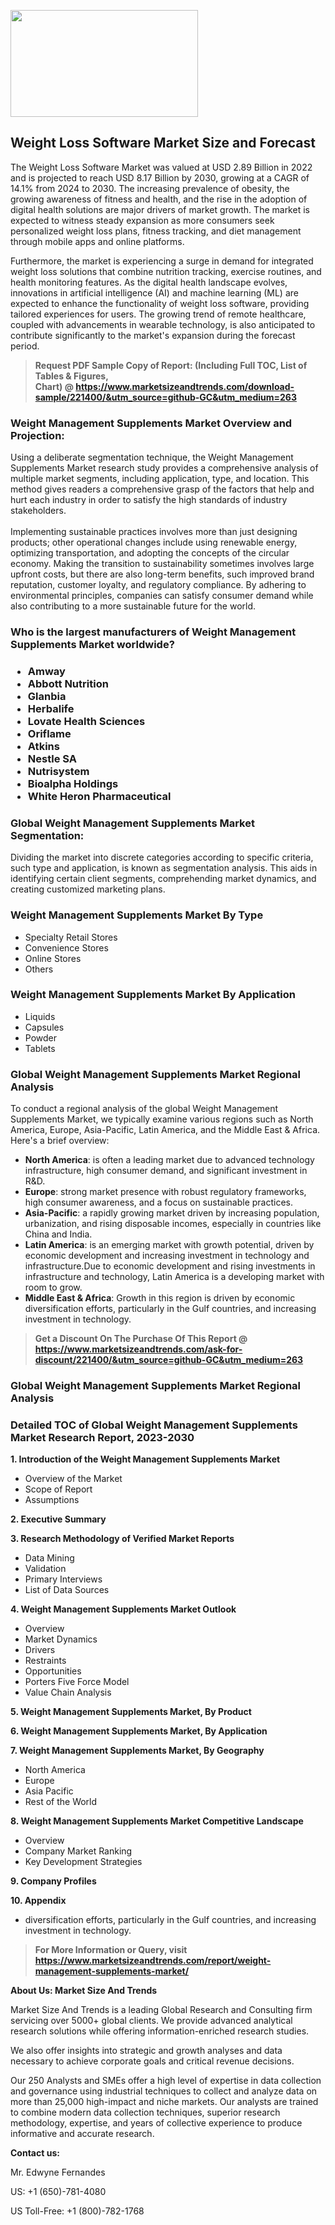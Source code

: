 <p><img class="alignnone size-medium wp-image-20088" src="https://ffe5etoiles.com/wp-content/uploads/2024/12/MST1-300x171.png" alt="" width="300" height="171" /></p><h2>Weight Loss Software Market Size and Forecast</h2><p>The Weight Loss Software Market was valued at USD 2.89 Billion in 2022 and is projected to reach USD 8.17 Billion by 2030, growing at a CAGR of 14.1% from 2024 to 2030. The increasing prevalence of obesity, the growing awareness of fitness and health, and the rise in the adoption of digital health solutions are major drivers of market growth. The market is expected to witness steady expansion as more consumers seek personalized weight loss plans, fitness tracking, and diet management through mobile apps and online platforms.</p><p>Furthermore, the market is experiencing a surge in demand for integrated weight loss solutions that combine nutrition tracking, exercise routines, and health monitoring features. As the digital health landscape evolves, innovations in artificial intelligence (AI) and machine learning (ML) are expected to enhance the functionality of weight loss software, providing tailored experiences for users. The growing trend of remote healthcare, coupled with advancements in wearable technology, is also anticipated to contribute significantly to the market's expansion during the forecast period.</p></p><blockquote id="" class=""><strong>Request PDF Sample Copy of Report: (Including Full TOC, List of Tables &amp; Figures, Chart)&nbsp;@&nbsp;<strong><a href="https://www.marketsizeandtrends.com/download-sample/221400/&utm_source=github-GC&utm_medium=263" target="_blank">https://www.marketsizeandtrends.com/download-sample/221400/&utm_source=github-GC&utm_medium=263</a></strong></strong></blockquote><h3 id="" class="">Weight Management Supplements Market&nbsp;Overview and Projection:</h3><p id="" class="">Using a deliberate segmentation technique, the Weight Management Supplements Market research study provides a comprehensive analysis of multiple market segments, including application, type, and location. This method gives readers a comprehensive grasp of the factors that help and hurt each industry in order to satisfy the high standards of industry stakeholders. <br /> <br />Implementing sustainable practices involves more than just designing products; other operational changes include using renewable energy, optimizing transportation, and adopting the concepts of the circular economy. Making the transition to sustainability sometimes involves large upfront costs, but there are also long-term benefits, such improved brand reputation, customer loyalty, and regulatory compliance. By adhering to environmental principles, companies can satisfy consumer demand while also contributing to a more sustainable future for the world.</p><h3 id="" class="">Who is the largest manufacturers of&nbsp;Weight Management Supplements Market worldwide?</h3><h3 class=""><p><ul><li>Amway </li><li> Abbott Nutrition </li><li> Glanbia </li><li> Herbalife </li><li> Lovate Health Sciences </li><li> Oriflame </li><li> Atkins </li><li> Nestle SA </li><li> Nutrisystem </li><li> Bioalpha Holdings </li><li> White Heron Pharmaceutical</li></ul></p></h3><h3 id="" class="">Global&nbsp;Weight Management Supplements Market Segmentation:</h3><p id="" class="">Dividing the market into discrete categories according to specific criteria, such type and application, is known as segmentation analysis. This aids in identifying certain client segments, comprehending market dynamics, and creating customized marketing plans.</p><h3 id="" class="">Weight Management Supplements Market&nbsp;By Type</h3><p><p><ul><li>Specialty Retail Stores</li><li> Convenience Stores</li><li> Online Stores</li><li> Others</p></li></ul></p></p><h3 id="" class="">Weight Management Supplements Market&nbsp;By Application</h3><p class=""><p><ul><li>Liquids</li><li> Capsules</li><li> Powder</li><li> Tablets</li></ul></p></p><h3 id="" class="">Global Weight Management Supplements Market Regional Analysis</h3><p id="" class="">To conduct a regional analysis of the global Weight Management Supplements Market, we typically examine various regions such as North America, Europe, Asia-Pacific, Latin America, and the Middle East &amp; Africa. Here's a brief overview:</p><ul><li><strong>North America</strong>: is often a leading market due to advanced technology infrastructure, high consumer demand, and significant investment in R&amp;D.</li><li><strong>Europe</strong>: strong market presence with robust regulatory frameworks, high consumer awareness, and a focus on sustainable practices.</li><li><strong>Asia-Pacific</strong>: a rapidly growing market driven by increasing population, urbanization, and rising disposable incomes, especially in countries like China and India.</li><li><strong>Latin America</strong>: is an emerging market with growth potential, driven by economic development and increasing investment in technology and infrastructure.Due to economic development and rising investments in infrastructure and technology, Latin America is a developing market with room to grow.</li><li><strong>Middle East &amp; Africa</strong>: Growth in this region is driven by economic diversification efforts, particularly in the Gulf countries, and increasing investment in technology.</li></ul><blockquote id="" class=""><strong>Get a Discount On The Purchase Of This Report @ <strong><a href="https://www.marketsizeandtrends.com/ask-for-discount/221400/&utm_source=github-GC&utm_medium=263" target="_blank">https://www.marketsizeandtrends.com/ask-for-discount/221400/&utm_source=github-GC&utm_medium=263</a></strong></strong></blockquote><h3 id="" class="">Global Weight Management Supplements Market Regional Analysis</h3><h3 id="" class="">Detailed TOC of Global Weight Management Supplements Market Research Report, 2023-2030</h3><p id="" class=""><strong>1. Introduction of the Weight Management Supplements Market</strong></p><ul><li>Overview of the Market</li><li>Scope of Report</li><li>Assumptions</li></ul><p id="" class=""><strong>2. Executive Summary</strong></p><p id="" class=""><strong>3. Research Methodology of Verified Market Reports</strong></p><ul><li>Data Mining</li><li>Validation</li><li>Primary Interviews</li><li>List of Data Sources</li></ul><p id="" class=""><strong>4. Weight Management Supplements Market Outlook</strong></p><ul><li>Overview</li><li>Market Dynamics</li><li>Drivers</li><li>Restraints</li><li>Opportunities</li><li>Porters Five Force Model</li><li>Value Chain Analysis</li></ul><p id="" class=""><strong>5. Weight Management Supplements Market, By Product</strong></p><p id="" class=""><strong>6. Weight Management Supplements Market, By Application</strong></p><p id="" class=""><strong>7. Weight Management Supplements Market, By Geography</strong></p><ul><li>North America</li><li>Europe</li><li>Asia Pacific</li><li>Rest of the World</li></ul><p id="" class=""><strong>8. Weight Management Supplements Market Competitive Landscape</strong></p><ul><li>Overview</li><li>Company Market Ranking</li><li>Key Development Strategies</li></ul><p id="" class=""><strong>9. Company Profiles</strong></p><p id="" class=""><strong>10. Appendix</strong></p><ul><li>diversification efforts, particularly in the Gulf countries, and increasing investment in technology.</li></ul><blockquote id="" class=""><strong>For More Information or Query, visit <strong><strong><a href="https://www.marketsizeandtrends.com/report/weight-management-supplements-market/" target="_blank">https://www.marketsizeandtrends.com/report/weight-management-supplements-market/</a></strong></strong></strong></blockquote><p id="" class=""><strong>About Us: Market Size And Trends</strong></p><p id="" class="">Market Size And Trends is a leading Global Research and Consulting firm servicing over 5000+ global clients. We provide advanced analytical research solutions while offering information-enriched research studies.</p><p id="" class="">We also offer insights into strategic and growth analyses and data necessary to achieve corporate goals and critical revenue decisions.</p><p id="" class="">Our 250 Analysts and SMEs offer a high level of expertise in data collection and governance using industrial techniques to collect and analyze data on more than 25,000 high-impact and niche markets. Our analysts are trained to combine modern data collection techniques, superior research methodology, expertise, and years of collective experience to produce informative and accurate research.</p><p id="" class=""><strong>Contact us:</strong></p><p id="" class="">Mr. Edwyne Fernandes</p><p id="" class="">US: +1 (650)-781-4080</p><p id="" class="">US Toll-Free: +1 (800)-782-1768</p>
